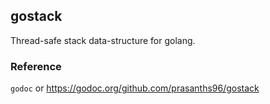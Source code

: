 ## gostack
Thread-safe stack data-structure for golang.

### Reference
`godoc` or https://godoc.org/github.com/prasanths96/gostack
